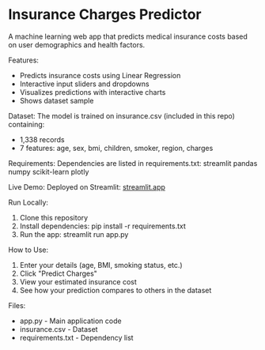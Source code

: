 # Insurance Charges Predictor

A machine learning web app that predicts medical insurance costs based on user demographics and health factors.

Features:
- Predicts insurance costs using Linear Regression
- Interactive input sliders and dropdowns
- Visualizes predictions with interactive charts
- Shows dataset sample

Dataset:
The model is trained on insurance.csv (included in this repo) containing:
- 1,338 records
- 7 features: age, sex, bmi, children, smoker, region, charges

Requirements:
Dependencies are listed in requirements.txt:
streamlit
pandas
numpy
scikit-learn
plotly

Live Demo:
Deployed on Streamlit: 
[streamlit.app](https://insurancecelebalw6.streamlit.app/)

Run Locally:
1. Clone this repository
2. Install dependencies: pip install -r requirements.txt
3. Run the app: streamlit run app.py

How to Use:
1. Enter your details (age, BMI, smoking status, etc.)
2. Click "Predict Charges"
3. View your estimated insurance cost
4. See how your prediction compares to others in the dataset

Files:
- app.py - Main application code
- insurance.csv - Dataset
- requirements.txt - Dependency list
